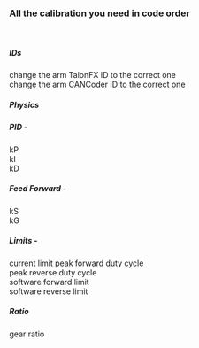 ### All the calibration you need in code order

<br/>

##### IDs

change the arm TalonFX ID to the correct one   
change the arm CANCoder ID to the correct one

##### Physics



##### PID -

kP  
kI   
kD

##### Feed Forward -

kS   
kG

##### Limits -

current limit
peak forward duty cycle   
peak reverse duty cycle   
software forward limit   
software reverse limit

##### Ratio
gear ratio